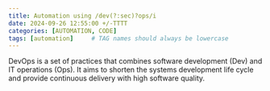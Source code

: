 ```yaml
---
title: Automation using /dev(?:sec)?ops/i
date: 2024-09-26 12:55:00 +/-TTTT
categories: [AUTOMATION, CODE]
tags: [automation]     # TAG names should always be lowercase
---
```


DevOps is a set of practices that combines software development (Dev) and IT operations (Ops). It aims to shorten the systems development life cycle and provide continuous delivery with high software quality.  


